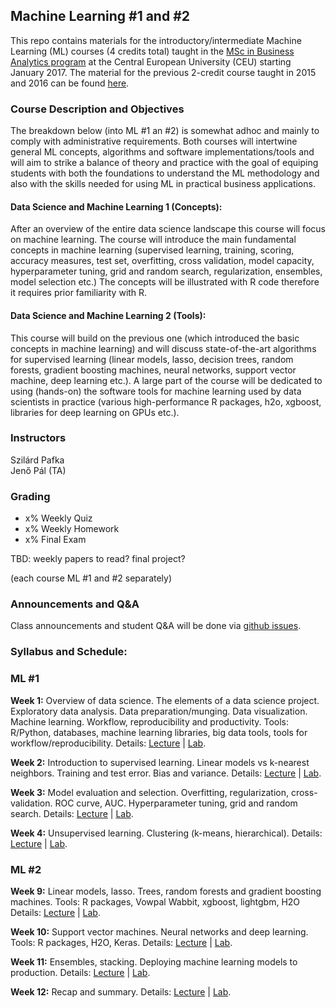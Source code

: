 

## Machine Learning #1 and #2


This repo contains materials for the introductory/intermediate Machine Learning (ML) courses (4 credits total) taught in the 
[MSc in Business Analytics program](https://economics.ceu.edu/program/master-science-business-analytics) 
at the Central European University (CEU) starting January 2017. 
The material for the previous 2-credit course taught in 2015 and 2016 can be found 
[here](https://github.com/szilard/teach-data-science-msc-analytics-ceu).


### Course Description and Objectives

The breakdown below (into ML #1 an #2) is somewhat adhoc and mainly to comply with administrative requirements.
Both courses will intertwine general ML concepts, algorithms and software implementations/tools and will
aim to strike a balance of theory and practice with the goal of equiping students with both the
foundations to understand the ML methodology and also with the skills needed for using ML in practical
business applications.

#### Data Science and Machine Learning 1 (Concepts):

After an overview of the entire data science landscape this course will focus on machine learning. The course will introduce the main fundamental concepts in machine learning (supervised learning, training, scoring, accuracy measures, test set, overfitting, cross validation, model capacity, hyperparameter tuning, grid and random search, regularization, ensembles, model selection etc.) The concepts will be illustrated with R code therefore it requires prior familiarity with R.

#### Data Science and Machine Learning 2 (Tools):

This course will build on the previous one (which introduced the basic concepts in machine learning) and will discuss state-of-the-art algorithms for supervised learning (linear models, lasso, decision trees, random forests, gradient boosting machines, neural networks, support vector machine, deep learning etc.). A large part of the course will be dedicated to using (hands-on) the software tools for machine learning used by data scientists in practice (various high-performance R packages, h2o, xgboost, libraries for deep learning on GPUs etc.).


### Instructors

Szilárd Pafka <br> 
Jenő Pál (TA)


### Grading

- x% Weekly Quiz
- x% Weekly Homework
- x% Final Exam 

TBD: weekly papers to read? final project?

(each course ML #1 and #2 separately)


### Announcements and Q&A

Class announcements and student Q&A will be done via [github issues](https://github.com/szilard/teach-ML-CEU-master-bizanalytics/issues).


### Syllabus and Schedule:

### ML #1

**Week 1:** Overview of data science. The elements of a data science project. Exploratory data analysis.
Data preparation/munging. Data visualization. Machine learning. Workflow, reproducibility and productivity.
Tools: R/Python, databases, machine learning libraries, big data tools, tools for workflow/reproducibility.
Details: [Lecture](wk01/lect) | [Lab](wk01/lab).

**Week 2:** Introduction to supervised learning. Linear models vs k-nearest neighbors. 
Training and test error. Bias and variance.
Details: [Lecture](wk02/lect) | [Lab](wk02/lab).

**Week 3:** Model evaluation and selection. Overfitting, regularization, cross-validation. ROC curve, AUC.
Hyperparameter tuning, grid and random search. 
Details: [Lecture](wk03/lect) | [Lab](wk03/lab).

**Week 4:** Unsupervised learning. Clustering (k-means, hierarchical). 
Details: [Lecture](wk04/lect) | [Lab](wk04/lab).


### ML #2

**Week 9:** Linear models, lasso. Trees, random forests and gradient boosting machines. 
Tools: R packages, Vowpal Wabbit, xgboost, lightgbm, H2O 
Details: [Lecture](wk09/lect) | [Lab](wk09/lab).

**Week 10:** Support vector machines. Neural networks and deep learning. 
Tools: R packages, H2O, Keras. 
Details: [Lecture](wk10/lect) | [Lab](wk10/lab).

**Week 11:** Ensembles, stacking. Deploying machine learning models to production. 
Details: [Lecture](wk11/lect) | [Lab](wk11/lab).

**Week 12:** Recap and summary. 
Details: [Lecture](wk12/lect) | [Lab](wk12/lab).





